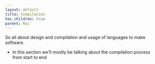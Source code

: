 ```yaml
---
layout: default
title: Compilation
has_children: true
parent: Rei
---
```


So all about design and compilation and usage of languages to make software.

- In this section we'll mostly be talking about the compilation process from start to end

